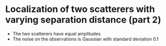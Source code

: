 # Localization of two scatterers with varying separation distance (part 2)
* The two scatterers have equal amplitudes
* The noise on the observations is Gaussian with standard deviation 0.1